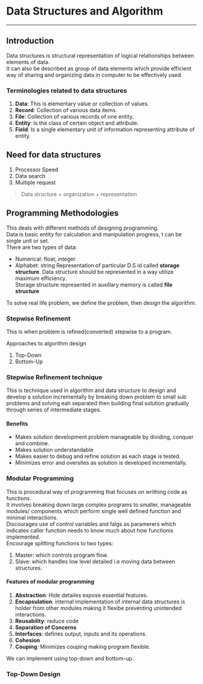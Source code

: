 #   Data Structures and Algorithm
***
## Introduction
Data structures is structural representation of logical relationships between elements of data. <br/>
It  can also be described as group of data elements which provide efficient way of sharing and organizing data in computer to be effectively used.
### Terminologies related to data structures
1. __Data__: This is elementary value or collection of values.
2. __Record__: Collection of various data items.
3. __File__: Collection of various records of one entity.
4. __Entity__: Is the class of certain object and attribute.
5. __Field__: Is a single elementary unit of information representing attribute of entity.

##  Need for data structures
1. Processor Speed
2. Data search
3. Multiple request

>    Data structure = organization + representation


## Programming Methodologies
This deals with different methods of designing programming. <br/>
Data is basic entity for calculation and manipulation progress, t can be single unit or set. <br/>
There are two types of data:
   - Numerical: float, integer
   - Alphabet: string
Representation of particular D.S id called __storage structure__.
Data structure should be represented in a way utilize maximum efficiency. <br/>
Storage structure represented in auxillary memory is called __file structure__ <br/>

To solve real life problem, we define the problem, then design the algorithm.

### Stepwise Refinement
This is when problem is refined(converted) stepwise to a program.

Approaches to algorithm design
1. Top-Down
2. Bottom-Up

### Stepwise Refinement technique
This is technique used in algorithm and data structure to design and develop a solution incrementally by breaking down problem to small sub problems and solving eah separated then building final solution gradually 
through series of intermediate stages.
#### Benefits
- Makes solution development problem manageable by dividing, conquer and combine.
- Makes solution understandable
- Makes easier to debug and refine solution as each stage is tested.
- Minimizes error and oversites as solution is developed incrementally.

### Modular Programming
This is procedural way of programming that focuses on writhing code as functions. <br/> It involves breaking down large complex programs to smaller, manageable modules/ components which 
perform single well defined function and minimal interactions.<br/>
Discourages use of control variables and falgs as paramerers which indicates caller function needs to know much about how functionis implemented.<br/>
Encourage splitting functions to two types:
1. Master: which controls program flow.
2. Slave: which handles low level detailed i.e moving data between structures.

#### Features of modular programming
1. __Abstraction__: Hide detailes expose essential features.
2. __Encapsulation__: internal implementation of internal data structures is holder from other modules making it flexibe preventing unintended interactions.
3. __Reusability__: reduce code 
4. __Separation of Concerns__
5. __Interfaces__: defines output, inputs and its operations.
6. __Cohesion__
7. __Couping__: Minimizes couping making program flexible.

We can implement using top-down and bottom-up.

### Top-Down Design